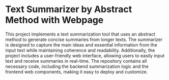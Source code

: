 # Text Summarizer by Abstract Method with Webpage

This project implements a text summarization tool that uses an abstract method to generate concise summaries from longer texts. The summarizer is designed to capture the main ideas and essential information from the input text while maintaining coherence and readability. Additionally, the project includes a user-friendly web interface, allowing users to easily input text and receive summaries in real-time. The repository contains all necessary code, including the backend summarization logic and the frontend web components, making it easy to deploy and customize.






